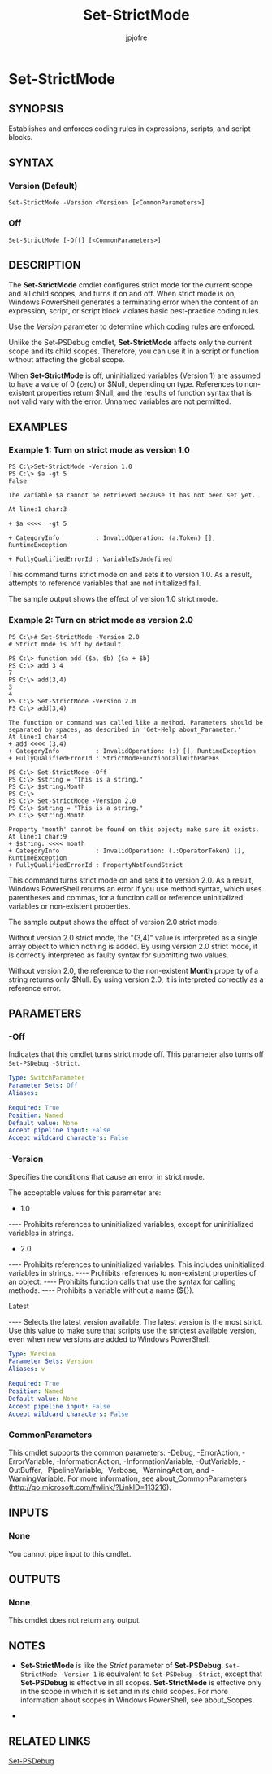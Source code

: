﻿---
author: jpjofre
description: 
external help file: System.Management.Automation.dll-Help.xml
keywords: powershell, cmdlet
manager: carolz
ms.date: 2016-10-11
ms.prod: powershell
ms.technology: powershell
ms.topic: reference
online version: http://go.microsoft.com/fwlink/?LinkId=821517
schema: 2.0.0
title: Set-StrictMode
---

# Set-StrictMode

## SYNOPSIS
Establishes and enforces coding rules in expressions, scripts, and script blocks.

## SYNTAX

### Version (Default)
```
Set-StrictMode -Version <Version> [<CommonParameters>]
```

### Off
```
Set-StrictMode [-Off] [<CommonParameters>]
```

## DESCRIPTION
The **Set-StrictMode** cmdlet configures strict mode for the current scope and all child scopes, and turns it on and off.
When strict mode is on, Windows PowerShell generates a terminating error when the content of an expression, script, or script block violates basic best-practice coding rules.

Use the *Version* parameter to determine which coding rules are enforced.

Unlike the Set-PSDebug cmdlet, **Set-StrictMode** affects only the current scope and its child scopes.
Therefore, you can use it in a script or function without affecting the global scope.

When **Set-StrictMode** is off, uninitialized variables (Version 1) are assumed to have a value of 0 (zero) or $Null, depending on type.
References to non-existent properties return $Null, and the results of function syntax that is not valid vary with the error.
Unnamed variables are not permitted.

## EXAMPLES

### Example 1: Turn on strict mode as version 1.0
```
PS C:\>Set-StrictMode -Version 1.0
PS C:\> $a -gt 5
False

The variable $a cannot be retrieved because it has not been set yet. 

At line:1 char:3

+ $a <<<<  -gt 5

+ CategoryInfo          : InvalidOperation: (a:Token) [], RuntimeException

+ FullyQualifiedErrorId : VariableIsUndefined
```

This command turns strict mode on and sets it to version 1.0.
As a result, attempts to reference variables that are not initialized fail.

The sample output shows the effect of version 1.0 strict mode.

### Example 2: Turn on strict mode as version 2.0
```
PS C:\># Set-StrictMode -Version 2.0
# Strict mode is off by default.

PS C:\> function add ($a, $b) {$a + $b}
PS C:\> add 3 4
7
PS C:\> add(3,4)
3
4
PS C:\> Set-StrictMode -Version 2.0
PS C:\> add(3,4)

The function or command was called like a method. Parameters should be separated by spaces, as described in 'Get-Help about_Parameter.'
At line:1 char:4
+ add <<<< (3,4)
+ CategoryInfo          : InvalidOperation: (:) [], RuntimeException
+ FullyQualifiedErrorId : StrictModeFunctionCallWithParens

PS C:\> Set-StrictMode -Off
PS C:\> $string = "This is a string."
PS C:\> $string.Month
PS C:\>
PS C:\> Set-StrictMode -Version 2.0
PS C:\> $string = "This is a string."
PS C:\> $string.Month

Property 'month' cannot be found on this object; make sure it exists.
At line:1 char:9
+ $string. <<<< month
+ CategoryInfo          : InvalidOperation: (.:OperatorToken) [], RuntimeException
+ FullyQualifiedErrorId : PropertyNotFoundStrict
```

This command turns strict mode on and sets it to version 2.0.
As a result, Windows PowerShell returns an error if you use method syntax, which uses parentheses and commas, for a function call or reference uninitialized variables or non-existent properties.

The sample output shows the effect of version 2.0 strict mode.

Without version 2.0 strict mode, the "(3,4)" value is interpreted as a single array object to which nothing is added.
By using version 2.0 strict mode, it is correctly interpreted as faulty syntax for submitting two values.

Without version 2.0, the reference to the non-existent **Month** property of a string returns only $Null.
By using version 2.0, it is interpreted correctly as a reference error.

## PARAMETERS

### -Off
Indicates that this cmdlet turns strict mode off.
This parameter also turns off `Set-PSDebug -Strict`.

```yaml
Type: SwitchParameter
Parameter Sets: Off
Aliases: 

Required: True
Position: Named
Default value: None
Accept pipeline input: False
Accept wildcard characters: False
```

### -Version
Specifies the conditions that cause an error in strict mode.

The acceptable values for this parameter are:

- 1.0

---- Prohibits references to uninitialized variables, except for uninitialized variables in strings.
- 2.0

---- Prohibits references to uninitialized variables. This includes uninitialized variables in strings.
---- Prohibits references to non-existent properties of an object.
---- Prohibits function calls that use the syntax for calling methods.
---- Prohibits a variable without a name (${}).

Latest

---- Selects the latest version available.
The latest version is the most strict.
Use this value to make sure that scripts use the strictest available version, even when new versions are added to Windows PowerShell.

```yaml
Type: Version
Parameter Sets: Version
Aliases: v

Required: True
Position: Named
Default value: None
Accept pipeline input: False
Accept wildcard characters: False
```

### CommonParameters
This cmdlet supports the common parameters: -Debug, -ErrorAction, -ErrorVariable, -InformationAction, -InformationVariable, -OutVariable, -OutBuffer, -PipelineVariable, -Verbose, -WarningAction, and -WarningVariable. For more information, see about_CommonParameters (http://go.microsoft.com/fwlink/?LinkID=113216).

## INPUTS

### None
You cannot pipe input to this cmdlet.

## OUTPUTS

### None
This cmdlet does not return any output.

## NOTES
* **Set-StrictMode** is like the *Strict* parameter of **Set-PSDebug**. `Set-StrictMode -Version 1` is equivalent to `Set-PSDebug -Strict`, except that **Set-PSDebug** is effective in all scopes. **Set-StrictMode** is effective only in the scope in which it is set and in its child scopes. For more information about scopes in Windows PowerShell, see about_Scopes.

*

## RELATED LINKS

[Set-PSDebug](Set-PSDebug.md)

